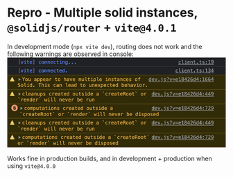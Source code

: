 # Repro - Multiple solid instances, `@solidjs/router` + `vite@4.0.1`

In development mode (`npx vite dev`), routing does not work and the following warnings are observed in console:
![warnings](./warnings.png)

Works fine in production builds, and in development + production when using `vite@4.0.0`
